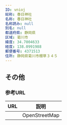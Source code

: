 ```yaml
---
ID: vnioj
総称: 春日神社
名称: 春日神社
名称読み: null
別名: null
都道府県: 静岡県
区域: 菊川市
緯度: 34.7004633
経度: 138.0991988
郵便番号: 4371513
住所: 静岡県菊川市棚草３４５
---
```


## その他

### 参考URL

| URL | 説明          |
| --- | ------------- |
|     | OpenStreetMap |
